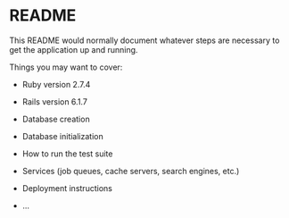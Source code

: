 # README

This README would normally document whatever steps are necessary to get the
application up and running.

Things you may want to cover:

* Ruby version
2.7.4

* Rails version
6.1.7

* Database creation

* Database initialization

* How to run the test suite

* Services (job queues, cache servers, search engines, etc.)

* Deployment instructions

* ...
